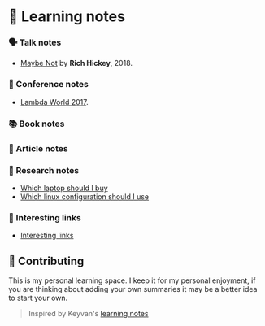 # 🤯 Learning notes

### 🗣 Talk notes
* [Maybe Not](talks/maybe-not.md) by **Rich Hickey**, 2018.


### 🧳 Conference notes
* [Lambda World 2017](conferences/Lambda_World_2017).


### 📚 Book notes


### 📜 Article notes


### 🔬 Research notes
* [Which laptop should I buy](researches/2019-06-Which_laptop_should_I_buy.md)
* [Which linux configuration should I use](researches/2019-06-Which_linux_configuration_should_I_use.md)

### 🔗 Interesting links
* [Interesting links](interesting-links/interesting-links.md)

## 🤝 Contributing

This is my personal learning space. I keep it for my personal enjoyment, if you are thinking about adding your own
summaries it may be a better idea to start your own.

> Inspired by Keyvan's [learning notes](https://github.com/keyvanakbary/learning-notes)
